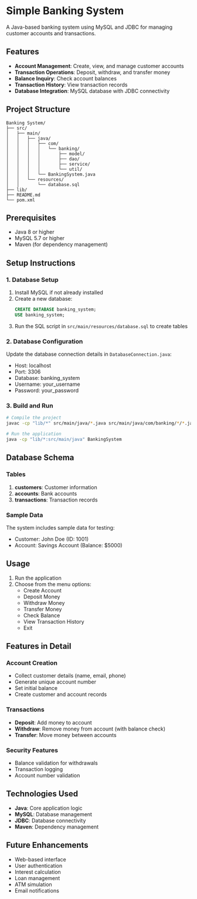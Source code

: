 # Simple Banking System

A Java-based banking system using MySQL and JDBC for managing customer accounts and transactions.

## Features

- **Account Management**: Create, view, and manage customer accounts
- **Transaction Operations**: Deposit, withdraw, and transfer money
- **Balance Inquiry**: Check account balances
- **Transaction History**: View transaction records
- **Database Integration**: MySQL database with JDBC connectivity

## Project Structure

```
Banking System/
├── src/
│   ├── main/
│   │   ├── java/
│   │   │   ├── com/
│   │   │   │   └── banking/
│   │   │   │       ├── model/
│   │   │   │       ├── dao/
│   │   │   │       ├── service/
│   │   │   │       └── util/
│   │   │   └── BankingSystem.java
│   │   └── resources/
│   │       └── database.sql
├── lib/
├── README.md
└── pom.xml
```

## Prerequisites

- Java 8 or higher
- MySQL 5.7 or higher
- Maven (for dependency management)

## Setup Instructions

### 1. Database Setup

1. Install MySQL if not already installed
2. Create a new database:
   ```sql
   CREATE DATABASE banking_system;
   USE banking_system;
   ```
3. Run the SQL script in `src/main/resources/database.sql` to create tables

### 2. Database Configuration

Update the database connection details in `DatabaseConnection.java`:
- Host: localhost
- Port: 3306
- Database: banking_system
- Username: your_username
- Password: your_password

### 3. Build and Run

```bash
# Compile the project
javac -cp "lib/*" src/main/java/*.java src/main/java/com/banking/*/*.java

# Run the application
java -cp "lib/*:src/main/java" BankingSystem
```

## Database Schema

### Tables

1. **customers**: Customer information
2. **accounts**: Bank accounts
3. **transactions**: Transaction records

### Sample Data

The system includes sample data for testing:
- Customer: John Doe (ID: 1001)
- Account: Savings Account (Balance: $5000)

## Usage

1. Run the application
2. Choose from the menu options:
   - Create Account
   - Deposit Money
   - Withdraw Money
   - Transfer Money
   - Check Balance
   - View Transaction History
   - Exit

## Features in Detail

### Account Creation
- Collect customer details (name, email, phone)
- Generate unique account number
- Set initial balance
- Create customer and account records

### Transactions
- **Deposit**: Add money to account
- **Withdraw**: Remove money from account (with balance check)
- **Transfer**: Move money between accounts

### Security Features
- Balance validation for withdrawals
- Transaction logging
- Account number validation

## Technologies Used

- **Java**: Core application logic
- **MySQL**: Database management
- **JDBC**: Database connectivity
- **Maven**: Dependency management

## Future Enhancements

- Web-based interface
- User authentication
- Interest calculation
- Loan management
- ATM simulation
- Email notifications 